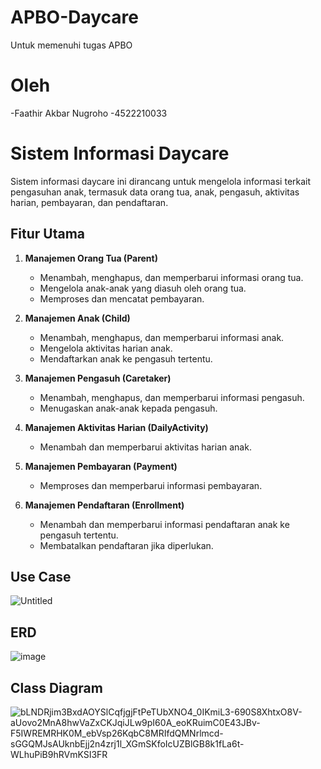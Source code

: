 # APBO-Daycare
Untuk memenuhi tugas APBO

# Oleh
-Faathir Akbar Nugroho
-4522210033

# Sistem Informasi Daycare
Sistem informasi daycare ini dirancang untuk mengelola informasi terkait pengasuhan anak, termasuk data orang tua, anak, pengasuh, aktivitas harian, pembayaran, dan pendaftaran.

## Fitur Utama

1. **Manajemen Orang Tua (Parent)**
   - Menambah, menghapus, dan memperbarui informasi orang tua.
   - Mengelola anak-anak yang diasuh oleh orang tua.
   - Memproses dan mencatat pembayaran.

2. **Manajemen Anak (Child)**
   - Menambah, menghapus, dan memperbarui informasi anak.
   - Mengelola aktivitas harian anak.
   - Mendaftarkan anak ke pengasuh tertentu.

3. **Manajemen Pengasuh (Caretaker)**
   - Menambah, menghapus, dan memperbarui informasi pengasuh.
   - Menugaskan anak-anak kepada pengasuh.

4. **Manajemen Aktivitas Harian (DailyActivity)**
   - Menambah dan memperbarui aktivitas harian anak.

5. **Manajemen Pembayaran (Payment)**
   - Memproses dan memperbarui informasi pembayaran.

6. **Manajemen Pendaftaran (Enrollment)**
   - Menambah dan memperbarui informasi pendaftaran anak ke pengasuh tertentu.
   - Membatalkan pendaftaran jika diperlukan.

## Use Case
![Untitled](https://github.com/Faathir81/APBO-Daycare/assets/145968943/93ce0661-ade5-477d-85fa-b1e8e9032870)

## ERD
![image](https://github.com/Faathir81/APBO-Daycare/assets/145968943/cb99de29-f9d3-4208-b5d1-9138947f0c65)

## Class Diagram
![bLNDRjim3BxdAOYSlCqfjgjFtPeTUbXNO4_0IKmiL3-690S8XhtxO8V-aUovo2MnA8hwVaZxCKJqiJLw9pI60A_eoKRuimC0E43JBv-F5IWREMRHK0M_ebVsp26KqbC8MRIfdQMNrlmcd-sGGQMJsAUknbEjj2n4zrj1l_XGmSKfoIcUZBlGB8k1fLa6t-WLhuPiB9hRVmKSI3FR](https://github.com/Faathir81/APBO-Daycare/assets/145968943/daefc416-30f9-4002-a079-3f5e6b017464)
